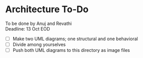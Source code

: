 # Architecture To-Do
To be done by Anuj and Revathi<br>
Deadline: 13 Oct EOD

- [ ] Make two UML diagrams; one structural and one behavioral
- [ ] Divide among yourselves
- [ ] Push both UML diagrams to this directory as image files
